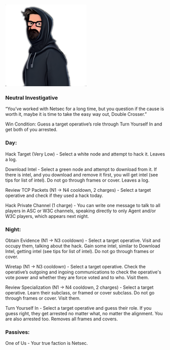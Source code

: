 ![doublecrosser.png](Images/doublecrosser.png)

### **Neutral Investigative**

“You’ve worked with Netsec for a long time, but you question if the cause is worth it, maybe it is time to take the easy way out, Double Crosser.”

Win Condition: Guess a target operative’s role through Turn Yourself In and get both of you arrested.

### **Day:**

Hack Target (Very Low) - Select a white node and attempt to hack it. Leaves a log.

Download Intel - Select a green node and attempt to download from it. If there is intel, and you download and remove it first, you will get intel (see tips for list of intel). Do not go through frames or cover. Leaves a log.

Review TCP Packets (N1 -> N4 cooldown, 2 charges) - Select a target operative and check if they used a hack today.

Hack Private Channel (1 charge) - You can write one message to talk to all players in ASC or W3C channels, speaking directly to only Agent and/or W3C players, which appears next night.

### **Night:**

Obtain Evidence (N1 -> N3 cooldown) - Select a target operative. Visit and occupy them, talking about the hack. Gain some intel, similar to Download Intel, getting intel (see tips for list of intel). Do not go through frames or cover. 

Wiretap (N1 -> N3 cooldown) - Select a target operative. Check the operative’s outgoing and ingoing communications to check the operative's vote power and whether they are force voted and to who. Visit them.

Review Specialization (N1 -> N4 cooldown, 2 charges) - Select a target operative. Learn their subclass, or framed or cover subclass. Do not go through frames or cover. Visit them.

Turn Yourself In - Select a target operative and guess their role. If you guess right, they get arrested no matter what, no matter the alignment. You are also arrested too. Removes all frames and covers.

### **Passives:**

One of Us - Your true faction is Netsec.